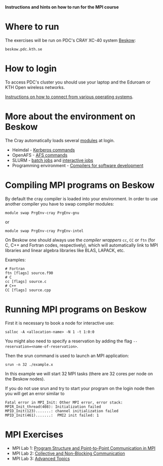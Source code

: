 **Instructions and hints on how to run for the MPI course**

# Where to run

The exercises will be run on PDC's CRAY XC-40 system [Beskow](https://www.pdc.kth.se/hpc-services/computing-systems):

```
beskow.pdc.kth.se
```

# How to login

To access PDC's cluster you should use your laptop and the Eduroam or KTH Open wireless networks.

[Instructions on how to connect from various operating systems](https://www.pdc.kth.se/support/documents/login/login.html).


# More about the environment on Beskow

The Cray automatically loads several [modules](https://www.pdc.kth.se/support/documents/run_jobs/job_scheduling.html#accessing-software) at login.

- Heimdal - [Kerberos commands](https://www.pdc.kth.se/support/documents/login/login.html#general-information-about-kerberos)
- OpenAFS - [AFS commands](https://www.pdc.kth.se/support/documents/data_management/afs.html)
- SLURM -  [batch jobs](https://www.pdc.kth.se/support/documents/run_jobs/queueing_jobs.html) and [interactive jobs](https://www.pdc.kth.se/support/documents/run_jobs/run_interactively.html)
- Programming environment - [Compilers for software development](https://www.pdc.kth.se/support/documents/software_development/development.html)

# Compiling MPI programs on Beskow

By default the cray compiler is loaded into your environment. In order to use another compiler you have to swap compiler modules:

```
module swap PrgEnv-cray PrgEnv-gnu
```
or
```
module swap PrgEnv-cray PrgEnv-intel
```

On Beskow one should always use the *compiler wrappers* `cc`, `CC` or 
`ftn` (for C, C++ and Fortran codes, respectively), 
which will automatically link to MPI libraries and linear 
algebra libraries like BLAS, LAPACK, etc.

Examples:

```
# Fortran
ftn [flags] source.f90
# C
cc [flags] source.c
# C++
CC [flags] source.cpp
```

# Running MPI programs on Beskow

First it is necessary to book a node for interactive use:

```
salloc -A <allocation-name> -N 1 -t 1:0:0
```

You might also need to specify a reservation by adding the flag 
`--reservation=<name-of-reservation>`.

Then the srun command is used to launch an MPI application:

```
srun -n 32 ./example.x
```

In this example we will start 32 MPI tasks (there are 32 cores per node on the Beskow nodes).

If you do not use srun and try to start your program on the login node then you will get an error similar to

```
Fatal error in MPI_Init: Other MPI error, error stack:
MPIR_Init_thread(408): Initialization failed
MPID_Init(123).......: channel initialization failed
MPID_Init(461).......:  PMI2 init failed: 1
```


# MPI Exercises

- MPI Lab 1: [Program Structure and Point-to-Point Communication in MPI](lab1/README.md)
- MPI Lab 2: [Collective and Non-Blocking Communication](lab2/README.md)
- MPI Lab 3: [Advanced Topics](lab3/README.md)
